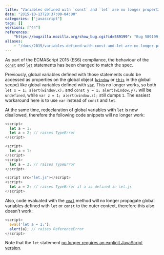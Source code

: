 ```yaml
---
title: "Variables defined with `const` and `let` are no longer properties on `window`; redeclaration with `let` will throw"
date: "2015-10-13T20:37:00-04:00"
categories: ["javascript"]
tags: []
versions: ["44"]
references:
    "https://bugzilla.mozilla.org/show_bug.cgi?id=589199": "Bug 589199 - Add an extra scope chain object for top-level script execution, encountered just before the global object, containing top-level |let| declaration bindings"
aliases:
    - "/docs/2015/variables-defined-with-const-and-let-are-no-longer-properties-on-window/"
---
```

As part of the ECMAScript 2015 (ES6) compliance, the behaviour of the [`const`](https://developer.mozilla.org/en-US/docs/Web/JavaScript/Reference/Statements/const) and [`let`](https://developer.mozilla.org/en-US/docs/Web/JavaScript/Reference/Statements/let) statements has been changed to match the spec.

Previously, global variables defined with those statements could be accessed as properties on the global object ([`window`](https://developer.mozilla.org/en-US/docs/Web/API/Window) or [`this`](https://developer.mozilla.org/en-US/docs/Web/JavaScript/Reference/Operators/this) in the global scope) like global variables defined with [`var`](https://developer.mozilla.org/en-US/docs/Web/JavaScript/Reference/Statements/var). This no longer works, so both `let x = 1; alert(window.x);` and `const y = 1; alert(window.y);` will be `undefined`, while `var z = 1; alert(window.z);` still dumps `1`. The easiest workaround here is to use `var` instead of `const` and `let`.

At the same time, redeclaration of global variables with `let` is now disallowed, therefore the following code snippets will no longer work:

```js
<script>
  let a = 1;
  let a = 2; // raises TypeError
</script>
```

```js
<script>
  let a = 1;
</script>
<script>
  let a = 2; // raises TypeError
</script>
```

```js
<script src="let.js"></script>
<script>
  let a = 2; // raises TypeError if a is defined in let.js
</script>
```

Also, code evaluated with the [`eval`](https://developer.mozilla.org/en-US/docs/Web/JavaScript/Reference/Global_Objects/eval) method will no longer propagate global variables defined with `let` or `const` to the outer context, therefore this also doesn't work:

```js
<script>
  eval('let a = 1;');
  alert(a); // raises ReferenceError
</script>
```

Note that the `let` statement [no longer requires an explicit JavaScript version](https://www.fxsitecompat.com/en-CA/docs/2015/let-statement-no-longer-requires-explicit-javascript-version/).
